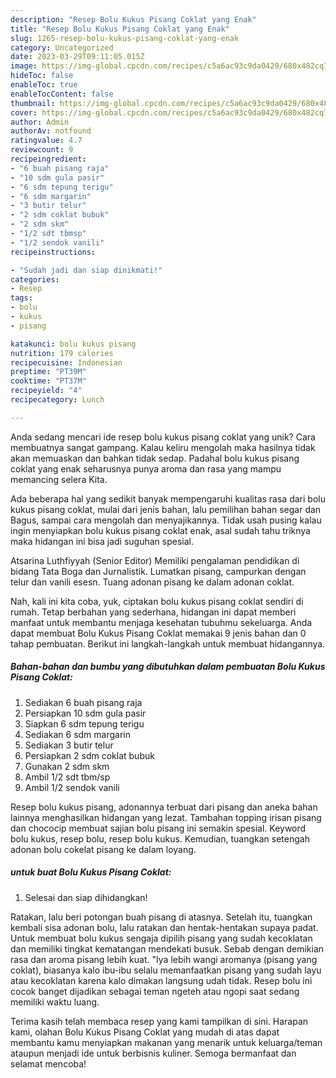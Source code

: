 ```yaml
---
description: "Resep Bolu Kukus Pisang Coklat yang Enak"
title: "Resep Bolu Kukus Pisang Coklat yang Enak"
slug: 1265-resep-bolu-kukus-pisang-coklat-yang-enak
category: Uncategorized
date: 2023-03-29T09:11:05.015Z
image: https://img-global.cpcdn.com/recipes/c5a6ac93c9da0429/680x482cq70/bolu-kukus-pisang-coklat-foto-resep-utama.jpg
hideToc: false
enableToc: true
enableTocContent: false
thumbnail: https://img-global.cpcdn.com/recipes/c5a6ac93c9da0429/680x482cq70/bolu-kukus-pisang-coklat-foto-resep-utama.jpg
cover: https://img-global.cpcdn.com/recipes/c5a6ac93c9da0429/680x482cq70/bolu-kukus-pisang-coklat-foto-resep-utama.jpg
author: Admin
authorAv: notfound
ratingvalue: 4.7
reviewcount: 9
recipeingredient:
- "6 buah pisang raja"
- "10 sdm gula pasir"
- "6 sdm tepung terigu"
- "6 sdm margarin"
- "3 butir telur"
- "2 sdm coklat bubuk"
- "2 sdm skm"
- "1/2 sdt tbmsp"
- "1/2 sendok vanili"
recipeinstructions:

- "Sudah jadi dan siap dinikmati!"
categories:
- Resep
tags:
- bolu
- kukus
- pisang

katakunci: bolu kukus pisang 
nutrition: 179 calories
recipecuisine: Indonesian
preptime: "PT39M"
cooktime: "PT37M"
recipeyield: "4"
recipecategory: Lunch

---
```





Anda sedang mencari ide resep bolu kukus pisang coklat yang unik? Cara membuatnya sangat gampang. Kalau keliru mengolah maka hasilnya tidak akan memuaskan dan bahkan tidak sedap. Padahal bolu kukus pisang coklat yang enak seharusnya punya aroma dan rasa yang mampu memancing selera Kita.





Ada beberapa hal yang sedikit banyak mempengaruhi kualitas rasa dari bolu kukus pisang coklat, mulai dari jenis bahan, lalu pemilihan bahan segar dan Bagus, sampai cara mengolah dan menyajikannya. Tidak usah pusing kalau ingin menyiapkan bolu kukus pisang coklat enak,      asal sudah tahu triknya maka hidangan ini bisa jadi suguhan spesial.














Atsarina Luthfiyyah (Senior Editor) Memiliki pengalaman pendidikan di bidang Tata Boga dan Jurnalistik. Lumatkan pisang, campurkan dengan telur dan vanili esesn. Tuang adonan pisang ke dalam adonan coklat.






Nah, kali ini kita coba, yuk, ciptakan bolu kukus pisang coklat sendiri di rumah. Tetap berbahan yang sederhana, hidangan ini dapat memberi manfaat untuk membantu menjaga kesehatan tubuhmu sekeluarga. Anda dapat membuat Bolu Kukus Pisang Coklat memakai 9 jenis bahan dan 0 tahap pembuatan. Berikut ini langkah-langkah untuk membuat hidangannya.

<!--inarticleads1-->

##### Bahan-bahan dan bumbu yang dibutuhkan dalam pembuatan Bolu Kukus Pisang Coklat:

1. Sediakan 6 buah pisang raja
1. Persiapkan 10 sdm gula pasir
1. Siapkan 6 sdm tepung terigu
1. Sediakan 6 sdm margarin
1. Sediakan 3 butir telur
1. Persiapkan 2 sdm coklat bubuk
1. Gunakan 2 sdm skm
1. Ambil 1/2 sdt tbm/sp
1. Ambil 1/2 sendok vanili


Resep bolu kukus pisang, adonannya terbuat dari pisang dan aneka bahan lainnya menghasilkan hidangan yang lezat. Tambahan topping irisan pisang dan chococip membuat sajian bolu pisang ini semakin spesial. Keyword bolu kukus, resep bolu, resep bolu kukus. Kemudian, tuangkan setengah adonan bolu cokelat pisang ke dalam loyang. 

<!--inarticleads2-->

#####  untuk buat Bolu Kukus Pisang Coklat:


1. Selesai dan siap dihidangkan!

Ratakan, lalu beri potongan buah pisang di atasnya. Setelah itu, tuangkan kembali sisa adonan bolu, lalu ratakan dan hentak-hentakan supaya padat. Untuk membuat bolu kukus sengaja dipilih pisang yang sudah kecoklatan dan memiliki tingkat kematangan mendekati busuk. Sebab dengan demikian rasa dan aroma pisang lebih kuat. &#34;Iya lebih wangi aromanya (pisang yang coklat), biasanya kalo ibu-ibu selalu memanfaatkan pisang yang sudah layu atau kecoklatan karena kalo dimakan langsung udah tidak. Resep bolu ini cocok banget dijadikan sebagai teman ngeteh atau ngopi saat sedang memiliki waktu luang. 

Terima kasih telah membaca resep yang kami tampilkan di sini. Harapan kami, olahan Bolu Kukus Pisang Coklat yang mudah di atas dapat membantu kamu menyiapkan makanan yang menarik untuk keluarga/teman ataupun menjadi ide untuk berbisnis kuliner. Semoga bermanfaat dan selamat mencoba!
